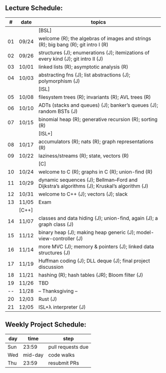 ## Lecture Schedule:

| #  | date  | topics                                                                                     |
| -- | ----- | ------------------------------------------------------------------------------------------ |
|    |       | [BSL]                                                                                      |
| 01 | 09/24 | welcome (R); the algebras of images and strings (R); big bang (R); git intro I (R)         |
| 02 | 09/26 | structures (J); enumerations (J); itemizations of every kind (J); git intro II (J)         |
| 03 | 10/01 | linked lists (R); asymptotic analysis (R)                                                  |
| 04 | 10/03 | abstracting fns (J); list abstractions (J); polymorphism (J)                               |
|    |       | [ISL]                                                                                      |
| 05 | 10/08 | filesystem trees (R); invariants (R); AVL trees (R)                                        |
| 06 | 10/10 | ADTs (stacks and queues) (J); banker’s queues (J); random BSTs (J)                         |
| 07 | 10/15 | binomial heap (R); generative recursion (R); sorting (R)                                   |
|    |       | [ISL+]                                                                                     |
| 08 | 10/17 | accumulators (R); nats (R); graph representations (R)                                      |
| 09 | 10/22 | laziness/streams (R); state, vectors (R)                                                   |
|    |       | [C]                                                                                        |
| 10 | 10/24 | welcome to C (R); graphs in C (R); union-find (R)                                          |
| 11 | 10/29 | dynamic sequences (J); Bellman–Ford and Dijkstra’s algorithms (J); Kruskal’s algorithm (J) |
| 12 | 10/31 | welcome to C++ (J); vectors (J); slack                                                     |
| 13 | 11/05 | Exam                                                                                       |
|    | [C++] |                                                                                            |
| 14 | 11/07 | classes and data hiding (J); union-find, again (J); a graph class (J)                      |
| 15 | 11/12 | binary heap (J); making heap generic (J); model-view-controller (J)                        |
| 16 | 11/14 | more MVC (J); memory & pointers (J); linked data structures (J)                            |
| 17 | 11/19 | Huffman coding (J); DLL deque (J); final project discussion                                |
| 18 | 11/21 | hashing (R); hash tables (JR); Bloom filter (J)                                            |
| 19 | 11/26 | TBD                                                                                        |
| -- | 11/28 | – Thanksgiving –                                                                           |
| 20 | 12/03 | Rust (J)                                                                                   |
| 21 | 12/05 | ISL+λ interpreter (J)                                                                      |

## Weekly Project Schedule:

| day | time    | step              |
| --- | ------- | ----------------- |
| Sun | 23:59   | pull requests due |
| Wed | mid-day | code walks        |
| Thu | 23:59   | resubmit PRs      |
